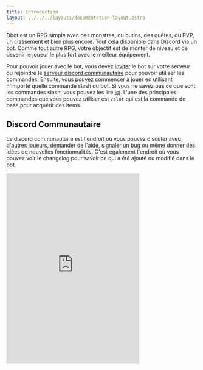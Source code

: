 ```yaml
---
title: Introduction
layout: ../../../layouts/documentation-layout.astro
---
```


Dbot est un RPG simple avec des monstres, du butins, des quêtes, du PVP, un classement et bien plus encore. Tout cela disponible dans Discord via un bot.
Comme tout autre RPG, votre objectif est de monter de niveau et de devenir le joueur le plus fort avec le meilleur équipement.
  
Pour pouvoir jouer avec le bot, vous devez [inviter](https://discord.com/api/oauth2/authorize?client_id=804548465878237215&scope=applications.commands%20bot&permissions=1428345547856) le bot sur votre serveur ou rejoindre le [serveur discord communautaire](https://discord.gg/BQbVNJfwvj) pour pouvoir utiliser les commandes.
Ensuite, vous pouvez commencer à jouer en utilisant n'importe quelle commande slash du bot. Si vous ne savez pas ce que sont les commandes slash, vous pouvez les lire [ici](https://support.discord.com/hc/fr/articles/1500000368501-Slash-Commands-FAQ). L'une des principales commandes que vous pouvez utiliser est `/slot` qui est la commande de base pour acquérir des items.

## Discord Communautaire

Le discord communautaire est l'endroit où vous pouvez discuter avec d'autres joueurs, demander de l'aide, signaler un bug ou même donner des idées de nouvelles fonctionnalités. C'est également l'endroit où vous pouvez voir le changelog pour savoir ce qui a été ajouté ou modifié dans le bot.
<iframe src="https://discord.com/widget?id=804521276877045820&theme=dark" width="350" height="500" allowtransparency="true" frameborder="0" sandbox="allow-popups allow-popups-to-escape-sandbox allow-same-origin allow-scripts"></iframe>

